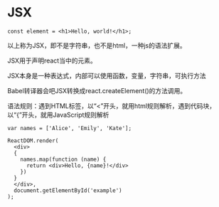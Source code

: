 # JSX

```
const element = <h1>Hello, world!</h1>;
```

以上称为JSX，即不是字符串，也不是html，一种js的语法扩展。

JSX用于声明react当中的元素。

JSX本身是一种表达式，内部可以使用函数，变量，字符串，可执行方法

Babel转译器会吧JSX转换成react.createElement()的方法调用。

语法规则：遇到HTML标签，以“<”开头，就用html规则解析，遇到代码块，以“{”开头，就用JavaScript规则解析

```
var names = ['Alice', 'Emily', 'Kate'];

ReactDOM.render(
  <div>
  {
    names.map(function (name) {
      return <div>Hello, {name}!</div>
    })
  }
  </div>,
  document.getElementById('example')
);
```


















